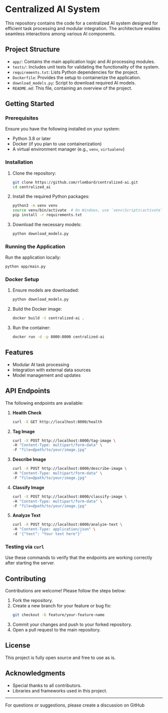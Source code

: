 # Centralized AI System

This repository contains the code for a centralized AI system designed for efficient task processing and modular integration. The architecture enables seamless interactions among various AI components.

## Project Structure

- `app/`: Contains the main application logic and AI processing modules.
- `tests/`: Includes unit tests for validating the functionality of the system.
- `requirements.txt`: Lists Python dependencies for the project.
- `Dockerfile`: Provides the setup to containerize the application.
- `download_models.py`: Script to download required AI models.
- `README.md`: This file, containing an overview of the project.

## Getting Started

### Prerequisites

Ensure you have the following installed on your system:
- Python 3.8 or later
- Docker (if you plan to use containerization)
- A virtual environment manager (e.g., `venv`, `virtualenv`)

### Installation

1. Clone the repository:
   ```bash
   git clone https://github.com/rlombard/centralized-ai.git
   cd centralized_ai
   ```

2. Install the required Python packages:
   ```bash
   python3 -m venv venv
   source venv/bin/activate  # On Windows, use `venv\Scripts\activate`
   pip install -r requirements.txt
   ```

3. Download the necessary models:
   ```bash
   python download_models.py
   ```

### Running the Application

Run the application locally:
```bash
python app/main.py
```

### Docker Setup

1. Ensure models are downloaded:
   ```bash
   python download_models.py
   ```

2. Build the Docker image:
   ```bash
   docker build -t centralized-ai .
   ```

3. Run the container:
   ```bash
   docker run -d -p 8000:8000 centralized-ai
   ```

## Features

- Modular AI task processing
- Integration with external data sources
- Model management and updates

## API Endpoints

The following endpoints are available:

1. **Health Check**
   ```bash
   curl -X GET http://localhost:8000/health
   ```

2. **Tag Image**
   ```bash
   curl -X POST http://localhost:8000/tag-image \
   -H "Content-Type: multipart/form-data" \
   -F "file=@path/to/your/image.jpg"
   ```

3. **Describe Image**
   ```bash
   curl -X POST http://localhost:8000/describe-image \
   -H "Content-Type: multipart/form-data" \
   -F "file=@path/to/your/image.jpg"
   ```

4. **Classify Image**
   ```bash
   curl -X POST http://localhost:8000/classify-image \
   -H "Content-Type: multipart/form-data" \
   -F "file=@path/to/your/image.jpg"
   ```

5. **Analyze Text**
   ```bash
   curl -X POST http://localhost:8000/analyze-text \
   -H "Content-Type: application/json" \
   -d '{"text": "Your text here"}'
   ```

### Testing via `curl`
Use these commands to verify that the endpoints are working correctly after starting the server.

## Contributing

Contributions are welcome! Please follow the steps below:
1. Fork the repository.
2. Create a new branch for your feature or bug fix:
   ```bash
   git checkout -b feature/your-feature-name
   ```
3. Commit your changes and push to your forked repository.
4. Open a pull request to the main repository.

## License

This project is fully open source and free to use as is.

## Acknowledgments

- Special thanks to all contributors.
- Libraries and frameworks used in this project.

---
For questions or suggestions, please create a discussion on GitHub
